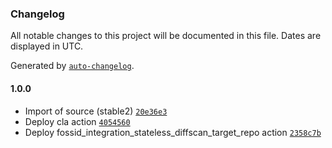 ### Changelog

All notable changes to this project will be documented in this file. Dates are displayed in UTC.

Generated by [`auto-changelog`](https://github.com/CookPete/auto-changelog).

#### 1.0.0

- Import of source (stable2) [`20e36e3`](https://github.com/rdkcentral/hardware-abstraction-layer/commit/20e36e39ff18d318ffb07b1e2e90bb96b8ff8189)
- Deploy cla action [`4054560`](https://github.com/rdkcentral/hardware-abstraction-layer/commit/405456011386523e4222fe4b152857b46eb06170)
- Deploy fossid_integration_stateless_diffscan_target_repo action [`2358c7b`](https://github.com/rdkcentral/hardware-abstraction-layer/commit/2358c7b8505f03fb804e40b219922dee59222071)
